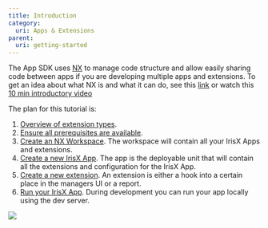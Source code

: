 ```yaml
---
title: Introduction
category:
  uri: Apps & Extensions
parent:
  uri: getting-started
---
```


The App SDK uses [NX](https://nx.dev) to manage code structure and allow easily sharing code between apps if you are developing multiple apps and extensions.
To get an idea about what NX is and what it can do, see this [link](https://nx.dev/getting-started/why-nx) or watch this [10 min introductory video](https://www.youtube.com/watch?v=-_4WMl-Fn0w)

The plan for this tutorial is:

1. [Overview of extension types](https://developers.trackunit.com/docs/extension-points).
2. [Ensure all prerequisites are available](https://developers.trackunit.com/docs/prerequisites).
3. [Create an NX Workspace](https://developers.trackunit.com/docs/creating-a-workspace). The workspace will contain all your IrisX Apps and extensions.
4. [Create a new IrisX App](https://developers.trackunit.com/docs/creating-a-new-app). The app is the deployable unit that will contain all the extensions and configuration for the IrisX App.
5. [Create a new extension](https://developers.trackunit.com/docs/creating-a-new-extension). An extension is either a hook into a certain place in the managers UI or a report.
6. [Run your IrisX App](https://developers.trackunit.com/docs/running-the-iris-app-sdk). During development you can run your app locally using the dev server.

![](https://files.readme.io/a4ab2cf-image.png)
